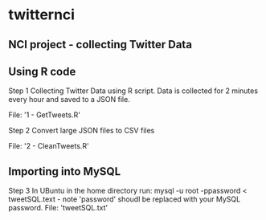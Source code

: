 # twitternci
NCI project - collecting Twitter Data
---------------------------------------------------------------------------------


Using R code
---------------------------------------------------------------------------------
Step 1
  Collecting Twitter Data using R script.
  Data is collected for 2 minutes every hour and saved to a JSON file.
  
  File: '1 - GetTweets.R'

Step 2
  Convert large JSON files to CSV files
  
  File: '2 - CleanTweets.R'

Importing into MySQL
---------------------------------------------------------------------------------
Step 3 
  In UBuntu in the home directory run:
  mysql -u root -ppassword < tweetSQL.text - note 'password' shoudl be replaced with your MySQL password.
File: 'tweetSQL.txt'
  




